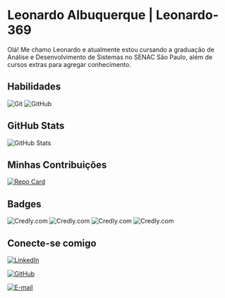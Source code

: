# Leonardo Albuquerque | Leonardo-369

Olá! Me chamo Leonardo e atualmente estou cursando a graduação de Análise e Desenvolvimento de Sistemas no SENAC São Paulo, além de cursos extras para agregar conhecimento.



## Habilidades
![Git](https://img.shields.io/badge/GIT-E44C30?style=for-the-badge&logo=git&logoColor=white)
![GitHub](https://img.shields.io/badge/GitHub-100000?style=for-the-badge&logo=github&logoColor=white)

## GitHub Stats
![GitHub Stats](https://github-readme-stats.vercel.app/api?username=Leonardo-369&theme=transparent&bg_color=000&border_color=30A3DC&show_icons=true&icon_color=30A3DC&title_color=E94D5F&text_color=FFF&hide_title=true)

## Minhas Contribuições
[![Repo Card](https://github-readme-stats.vercel.app/api/pin/?username=Leonardo-369&repo=dio-lab-open-source&bg_color=000&border_color=30A3DC&show_icons=true&icon_color=30A3DC&title_color=E94D5F&text_color=FFF)](https://github.com/Leonardo-369/dio-lab-open-source)

## Badges
![Credly.com](https://www.credly.com/badges/9742b658-f46b-4bc1-af27-e31aadf2ae9b/public_url)
![Credly.com](https://www.credly.com/badges/5ec34c64-53e5-4d24-9c24-83c7a63a5994/public_url)
![Credly.com](https://www.credly.com/badges/1a84c06e-265c-46f5-beb3-e90f29cd0549/public_url)
![Credly.com](https://www.credly.com/badges/800aadef-cf2a-4222-abed-39689e595883/public_url)
<div data-iframe-width="150" data-iframe-height="270" data-share-badge-id="9742b658-f46b-4bc1-af27-e31aadf2ae9b" data-share-badge-host="https://www.credly.com"></div><script type="text/javascript" async src="//cdn.credly.com/assets/utilities/embed.js"></script>



## Conecte-se comigo
[![LinkedIn](https://img.shields.io/badge/LinkedIn-0077B5?style=for-the-badge&logo=linkedin&logoColor=white)](https://www.linkedin.com/in/leonardo-albuquerque-11738053/) 

[![GitHub](https://img.shields.io/badge/GitHub-100000?style=for-the-badge&logo=github&logoColor=white)](https://github.com/Leonardo-369)

[![E-mail](https://img.shields.io/badge/-Email-000?style=for-the-badge&logo=microsoft-outlook&logoColor=007BFF)](mailto:leonardofam@hotmail.com)
